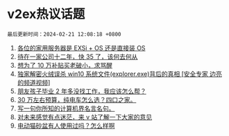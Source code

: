 # v2ex热议话题

`最后更新时间：2024-02-21 12:08:18 +0800`

1. [各位的家用服务器是 EXSi + OS 还是直接装 OS](https://www.v2ex.com/t/1016954)
1. [待在一家公司十二年，快 35 了，该何去何从](https://www.v2ex.com/t/1017090)
1. [想为了 10 万补贴买老破小，求骂醒](https://www.v2ex.com/t/1016894)
1. [独家解密火绒误杀 win10 系统文件(explorer.exe)背后的真相 [安全专家 边亮 的频道视频]](https://www.v2ex.com/t/1016836)
1. [朋友孩子毕业 2 年多没找工作，我应该怎么帮？](https://www.v2ex.com/t/1017030)
1. [30 万左右预算，纯电车怎么选？四口之家。](https://www.v2ex.com/t/1016861)
1. [写一句你所知的计算机界名言名句。](https://www.v2ex.com/t/1017108)
1. [对未来感觉有点迷茫，来 v 站了解一下大家的意见](https://www.v2ex.com/t/1016900)
1. [电动猫砂盆有人使用过吗？怎么样啊](https://www.v2ex.com/t/1016863)

